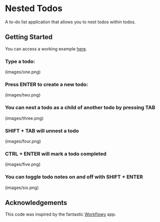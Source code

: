 # Nested Todos

A to-do list application that allows you to nest todos within todos.

## Getting Started

You can access a working example [here]().

### Type a todo:

(images/one.png)

### Press ENTER to create a new todo:

(images/two.png)

### You can nest a todo as a child of another  todo by pressing TAB

(images/three.png)

### SHIFT + TAB will unnest a todo

(images/four.png)

### CTRL + ENTER will mark a todo completed

(images/five.png)

### You can toggle todo notes on and off with SHIFT + ENTER

(images/six.png)

## Acknowledgements

This code was inspired by the fantastic [Workflowy](https://workflowy.com/) app.
